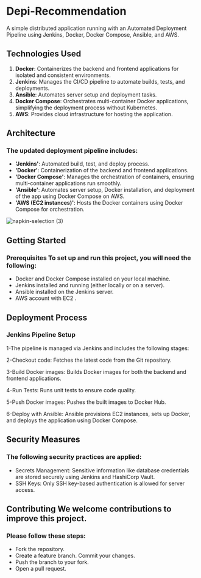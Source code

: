 # Depi-Recommendation
 A simple distributed application running with an Automated Deployment Pipeline using Jenkins, Docker, Docker Compose, Ansible, and AWS.

## Technologies Used 
1. **Docker**: Containerizes the backend and frontend applications for isolated and consistent environments.
2. **Jenkins**: Manages the CI/CD pipeline to automate builds, tests, and deployments.
3. **Ansible**: Automates server setup and deployment tasks. 
3. **Docker Compose**: Orchestrates multi-container Docker applications, simplifying the deployment process without Kubernetes. 
3. **AWS**: Provides cloud infrastructure for hosting the application.

## Architecture 
### The updated deployment pipeline includes:
- **'Jenkins'**: Automated build, test, and deploy process. 
- **'Docker'**: Containerization of the backend and frontend applications. 
- **'Docker Compose'**: Manages the orchestration of containers, ensuring multi-container applications run smoothly. 
- **'Ansible'**: Automates server setup, Docker installation, and deployment of the app using Docker Compose on AWS. 
- **'AWS (EC2 instances)'**: Hosts the Docker containers using Docker Compose for orchestration.
  
![napkin-selection (3)](https://github.com/user-attachments/assets/8f461cd6-56a5-41df-a904-8a4e6e593141)


## Getting Started 
### Prerequisites To set up and run this project, you will need the following:

- Docker and Docker Compose installed on your local machine.
- Jenkins installed and running (either locally or on a server). 
- Ansible installed on the Jenkins server. 
- AWS account with EC2 .

## Deployment Process 
### Jenkins Pipeline Setup 
1-The pipeline is managed via Jenkins and includes the following stages:

2-Checkout code: Fetches the latest code from the Git repository.

3-Build Docker images: Builds Docker images for both the backend and frontend applications.

4-Run Tests: Runs unit tests to ensure code quality.

5-Push Docker images: Pushes the built images to Docker Hub.

6-Deploy with Ansible: Ansible provisions EC2 instances, sets up Docker, and deploys the application using Docker Compose.

## Security Measures 
### The following security practices are applied:

- Secrets Management: Sensitive information like database credentials are stored securely using Jenkins and HashiCorp Vault. 
- SSH Keys: Only SSH key-based authentication is allowed for server access.

## Contributing We welcome contributions to improve this project.
### Please follow these steps:

- Fork the repository.
- Create a feature branch. Commit your changes. 
- Push the branch to your fork. 
- Open a pull request.
